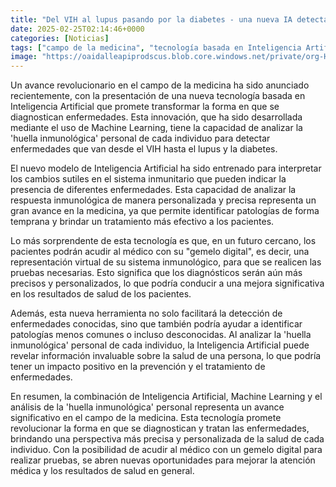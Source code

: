 ```yaml
---
title: "Del VIH al lupus pasando por la diabetes - una nueva IA detecta enfermedades analizando la 'huella inmunológica' personal"
date: 2025-02-25T02:14:46+0000
categories: [Noticias]
tags: ["campo de la medicina", "tecnología basada en Inteligencia Artificial", "Machine Learning", "huella inmunológica", "enfermedades", "sistema inmunitario", "diagnósticos", "tratamiento."]
image: "https://oaidalleapiprodscus.blob.core.windows.net/private/org-HKmKxpuNw3Y88lm4EBrIPq0n/user-ZwiCXOggLL8ZNNKE2g7rXFmV/img-GyHql1J9wR5qy1RUFc88mftP.png?st=2025-02-25T01%3A14%3A46Z&se=2025-02-25T03%3A14%3A46Z&sp=r&sv=2024-08-04&sr=b&rscd=inline&rsct=image/png&skoid=d505667d-d6c1-4a0a-bac7-5c84a87759f8&sktid=a48cca56-e6da-484e-a814-9c849652bcb3&skt=2025-02-25T00%3A20%3A01Z&ske=2025-02-26T00%3A20%3A01Z&sks=b&skv=2024-08-04&sig=jkscInF7ELELZQOZ6xY%2B%2B/hn/GjbZcplOJal3zxk3VM%3D"
---
```


Un avance revolucionario en el campo de la medicina ha sido anunciado recientemente, con la presentación de una nueva tecnología basada en Inteligencia Artificial que promete transformar la forma en que se diagnostican enfermedades. Esta innovación, que ha sido desarrollada mediante el uso de Machine Learning, tiene la capacidad de analizar la 'huella inmunológica' personal de cada individuo para detectar enfermedades que van desde el VIH hasta el lupus y la diabetes.

El nuevo modelo de Inteligencia Artificial ha sido entrenado para interpretar los cambios sutiles en el sistema inmunitario que pueden indicar la presencia de diferentes enfermedades. Esta capacidad de analizar la respuesta inmunológica de manera personalizada y precisa representa un gran avance en la medicina, ya que permite identificar patologías de forma temprana y brindar un tratamiento más efectivo a los pacientes.

Lo más sorprendente de esta tecnología es que, en un futuro cercano, los pacientes podrán acudir al médico con su "gemelo digital", es decir, una representación virtual de su sistema inmunológico, para que se realicen las pruebas necesarias. Esto significa que los diagnósticos serán aún más precisos y personalizados, lo que podría conducir a una mejora significativa en los resultados de salud de los pacientes.

Además, esta nueva herramienta no solo facilitará la detección de enfermedades conocidas, sino que también podría ayudar a identificar patologías menos comunes o incluso desconocidas. Al analizar la 'huella inmunológica' personal de cada individuo, la Inteligencia Artificial puede revelar información invaluable sobre la salud de una persona, lo que podría tener un impacto positivo en la prevención y el tratamiento de enfermedades.

En resumen, la combinación de Inteligencia Artificial, Machine Learning y el análisis de la 'huella inmunológica' personal representa un avance significativo en el campo de la medicina. Esta tecnología promete revolucionar la forma en que se diagnostican y tratan las enfermedades, brindando una perspectiva más precisa y personalizada de la salud de cada individuo. Con la posibilidad de acudir al médico con un gemelo digital para realizar pruebas, se abren nuevas oportunidades para mejorar la atención médica y los resultados de salud en general.
    